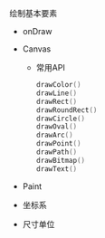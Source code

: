 绘制基本要素

- onDraw

- Canvas

  - 常用API

    ```kotlin
    drawColor()
    drawLine()
    drawRect()
    drawRoundRect()
    drawCircle()
    drawOval()
    drawArc()
    drawPoint()
    drawPath()
    drawBitmap()
    drawText()
    ```

- Paint

- 坐标系

- 尺寸单位